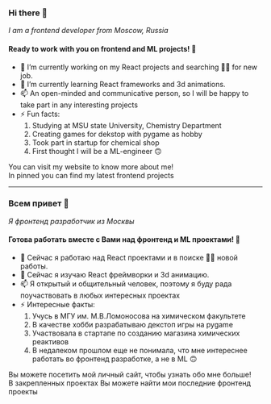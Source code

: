 ### Hi there 👋
_I am a frontend developer from Moscow, Russia_

#### Ready to work with you on frontend and ML projects! 🤟

- 🔭 I’m currently working on my React projects and searching 🕵️‍♀️ for new job.
- 🌱 I’m currently learning React frameworks and 3d animations.
- 📫 An open-minded and communicative person, so I will be happy to take part in any interesting projects
- ⚡ Fun facts:
  1) Studying at MSU state University, Chemistry Department
  2) Creating games for dekstop with pygame as hobby
  3) Took part in startup for chemical shop
  4) First thought I will be a ML-engineer 🙃

You can visit my website to know more about me!\
In pinned you can find my latest frontend projects

---

### Всем привет 👋
_Я фронтенд разработчик из Москвы_

#### Готова работать вместе с Вами над фронтенд и ML проектами! 🤟

- 🔭 Сейчас я работаю над React проектами и в поиске 🕵️‍♀️ новой работы.
- 🌱 Сейчас я изучаю React фреймворки и 3d анимацию.
- 📫 Я открытый и общительный человек, поэтому я буду рада поучаствовать в любых интересных проектах
- ⚡ Интересные факты:
  1) Учусь в МГУ им. М.В.Ломоносова на химическом факультете
  2) В качестве хобби разрабатываю декстоп игры на pygame
  3) Участвовала в стартапе по созданию магазина химических реактивов
  4) В недалеком прошлом еще не понимала, что мне интереснее работать во фронтенд разработке, а не в ML 🙃

Вы можете посетить мой личный сайт, чтобы узнать обо мне больше!\
В закрепленных проектах Вы можете найти мои последние фронтенд проекты
